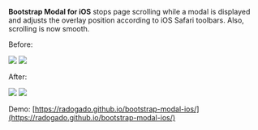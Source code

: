 **Bootstrap Modal for iOS** stops page scrolling while a modal is displayed and adjusts the overlay position according to iOS Safari toolbars. Also, scrolling is now smooth.

Before:

![](https://raw.githubusercontent.com/radogado/bootstrap-modal-ios/gh-pages/video/Bootstrap%20Modal%20for%20iOS%20–%C2%A0Before%20–%C2%A0Portrait.gif) ![](https://raw.githubusercontent.com/radogado/bootstrap-modal-ios/gh-pages/video/Bootstrap%20Modal%20for%20iOS%20–%C2%A0Before%20–%C2%A0Landscape.gif) 

After:

![](https://raw.githubusercontent.com/radogado/bootstrap-modal-ios/gh-pages/video/Bootstrap%20Modal%20for%20iOS%20–%C2%A0Portrait.gif) ![](https://raw.githubusercontent.com/radogado/bootstrap-modal-ios/gh-pages/video/Bootstrap%20Modal%20for%20iOS%20–%C2%A0Landscape.gif) 


Demo: [https://radogado.github.io/bootstrap-modal-ios/](https://radogado.github.io/bootstrap-modal-ios/)

